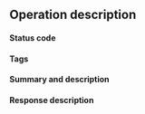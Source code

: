 ## Operation description 

#### Status code
#### Tags
#### Summary and description
#### Response description
